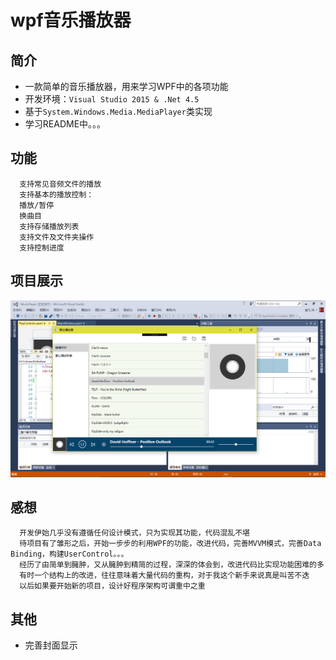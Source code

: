 # wpf音乐播放器
## 简介
* 一款简单的音乐播放器，用来学习WPF中的各项功能
* 开发环境：`Visual Studio 2015 & .Net 4.5`
* 基于`System.Windows.Media.MediaPlayer`类实现
* 学习README中。。。

## 功能
      支持常见音频文件的播放
      支持基本的播放控制：
      播放/暂停
      换曲目
      支持存储播放列表
      支持文件及文件夹操作
      支持控制进度
      
## 项目展示
![image](https://github.com/Foggydays/wpf-music-player/blob/master/GitHubImage/Image1.png)
      
## 感想
      开发伊始几乎没有遵循任何设计模式，只为实现其功能，代码混乱不堪
      待项目有了雏形之后，开始一步步的利用WPF的功能，改进代码，完善MVVM模式，完善Data Binding，构建UserControl。。。
      经历了由简单到臃肿，又从臃肿到精简的过程，深深的体会到，改进代码比实现功能困难的多
      有时一个结构上的改进，往往意味着大量代码的重构，对于我这个新手来说真是叫苦不迭
      以后如果要开始新的项目，设计好程序架构可谓重中之重

## 其他
* 完善封面显示
